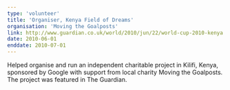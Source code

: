 ```yaml
---
type: 'volunteer'
title: 'Organiser, Kenya Field of Dreams'
organisation: 'Moving the Goalposts'
link: http://www.guardian.co.uk/world/2010/jun/22/world-cup-2010-kenya
date: 2010-06-01
enddate: 2010-07-01
---
```

Helped organise and run an independent charitable project in Kilifi, Kenya, sponsored by Google with support from local charity Moving the Goalposts. The project was featured in The Guardian.